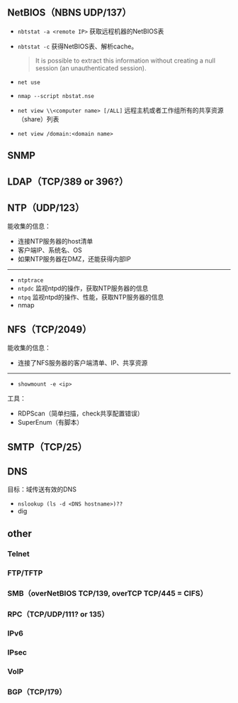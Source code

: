 ## NetBIOS（NBNS UDP/137）

- `nbtstat -a <remote IP>` 获取远程机器的NetBIOS表
- `nbtstat -c` 获得NetBIOS表、解析cache。

    > It is possible to extract this information without creating a null session (an unauthenticated session).

- `net use`
- `nmap --script nbstat.nse`
- `net view \\<computer name> [/ALL]` 远程主机或者工作组所有的共享资源（share）列表
- `net view /domain:<domain name>`


## SNMP



## LDAP（TCP/389 or 396?）



## NTP（UDP/123）

能收集的信息：

- 连接NTP服务器的host清单
- 客户端IP、系统名、OS
- 如果NTP服务器在DMZ，还能获得内部IP

---

- `ntptrace`
- `ntpdc` 监视ntpd的操作，获取NTP服务器的信息
- `ntpq` 监视ntpd的操作、性能，获取NTP服务器的信息
- nmap


## NFS（TCP/2049）

能收集的信息：

- 连接了NFS服务器的客户端清单、IP、共享资源

---

- `showmount -e <ip>`

工具：

- RDPScan（简单扫描，check共享配置错误）
- SuperEnum（有脚本）


## SMTP（TCP/25）



## DNS

目标：域传送有效的DNS

- `nslookup (ls -d <DNS hostname>)??`
- dig

## other

### Telnet
### FTP/TFTP
### SMB（overNetBIOS TCP/139, overTCP TCP/445 = CIFS）
### RPC（TCP/UDP/111? or 135）
### IPv6
### IPsec
### VoIP
### BGP（TCP/179）